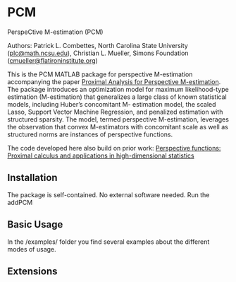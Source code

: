 
PCM
=========

PerspeCtive M-estimation (PCM)

Authors: Patrick L. Combettes, North Carolina State University (plc@math.ncsu.edu),
Christian L. Mueller, Simons Foundation (cmueller@flatironinstitute.org)

This is the PCM MATLAB package for perspective M-estimation accompanying the paper
[Proximal Analysis for Perspective M-estimation](...). The package introduces an optimization model 
for maximum likelihood-type estimation (M-estimation) that generalizes 
a large class of known statistical models, including Huber’s concomitant M- estimation model, 
the scaled Lasso, Support Vector Machine Regression, and penalized estimation with structured sparsity. 
The model, termed perspective M-estimation, leverages the observation that convex M-estimators with 
concomitant scale as well as structured norms are instances of perspective functions. 

The code developed here also build on prior work:
[Perspective functions: Proximal calculus and applications in high-dimensional statistics](https://www.sciencedirect.com/science/article/pii/S0022247X16308071)

## Installation ##

The package is self-contained. No external software needed. Run the addPCM 

## Basic Usage ##

In the /examples/ folder you find several examples about the different modes of usage. 

## Extensions ##

